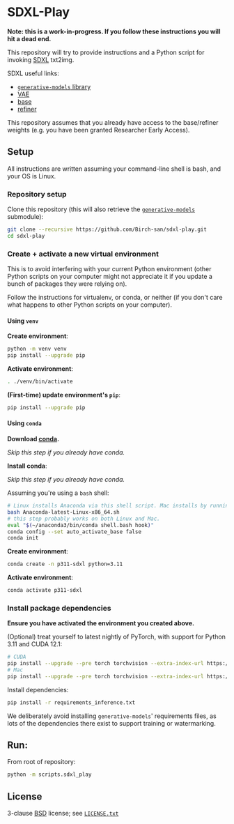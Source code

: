 # SDXL-Play

**Note: this is a work-in-progress. If you follow these instructions you will hit a dead end.**

This repository will try to provide instructions and a Python script for invoking [SDXL](https://stability.ai/blog/sdxl-09-stable-diffusion) txt2img.

SDXL useful links:

- [`generative-models` library](https://github.com/Stability-AI/generative-models)
- [VAE](https://huggingface.co/stabilityai/sdxl-vae)
- [base](https://huggingface.co/stabilityai/stable-diffusion-xl-base-0.9)
- [refiner](https://huggingface.co/stabilityai/stable-diffusion-xl-refiner-0.9)

This repository assumes that you already have access to the base/refiner weights (e.g. you have been granted Researcher Early Access).

## Setup

All instructions are written assuming your command-line shell is bash, and your OS is Linux.

### Repository setup

Clone this repository (this will also retrieve the [`generative-models`](https://github.com/Stability-AI/generative-models) submodule):

```bash
git clone --recursive https://github.com/Birch-san/sdxl-play.git
cd sdxl-play
```

### Create + activate a new virtual environment

This is to avoid interfering with your current Python environment (other Python scripts on your computer might not appreciate it if you update a bunch of packages they were relying on).

Follow the instructions for virtualenv, or conda, or neither (if you don't care what happens to other Python scripts on your computer).

#### Using `venv`

**Create environment**:

```bash
python -m venv venv
pip install --upgrade pip
```

**Activate environment**:

```bash
. ./venv/bin/activate
```

**(First-time) update environment's `pip`**:

```bash
pip install --upgrade pip
```

#### Using `conda`

**Download [conda](https://www.anaconda.com/products/distribution).**

_Skip this step if you already have conda._

**Install conda**:

_Skip this step if you already have conda._

Assuming you're using a `bash` shell:

```bash
# Linux installs Anaconda via this shell script. Mac installs by running a .pkg installer.
bash Anaconda-latest-Linux-x86_64.sh
# this step probably works on both Linux and Mac.
eval "$(~/anaconda3/bin/conda shell.bash hook)"
conda config --set auto_activate_base false
conda init
```

**Create environment**:

```bash
conda create -n p311-sdxl python=3.11
```

**Activate environment**:

```bash
conda activate p311-sdxl
```

### Install package dependencies

**Ensure you have activated the environment you created above.**

(Optional) treat yourself to latest nightly of PyTorch, with support for Python 3.11 and CUDA 12.1:

```bash
# CUDA
pip install --upgrade --pre torch torchvision --extra-index-url https://download.pytorch.org/whl/nightly/cu121
# Mac
pip install --upgrade --pre torch torchvision --extra-index-url https://download.pytorch.org/whl/nightly/cpu
```

Install dependencies:

```bash
pip install -r requirements_inference.txt
```

We deliberately avoid installing `generative-models`' requirements files, as lots of the dependencies there exist to support training or watermarking.

## Run:

From root of repository:

```bash
python -m scripts.sdxl_play
```

## License

3-clause [BSD](https://en.wikipedia.org/wiki/BSD_licenses) license; see [`LICENSE.txt`](LICENSE.txt)